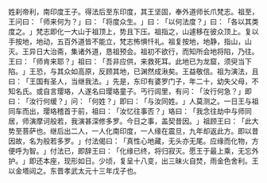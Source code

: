姓刹帝利，南印度王子。得法后至东印度，其王坚固，奉外道师长爪梵志。祖至，王问曰：​「师来何为？​」曰：​「将度众生。​」曰：​「以何法度？​」曰：​「各以其类度之。​」梵志即化一大山于祖顶上，势且下压。祖指之，山遽移在彼众顶上。复以手按地，地动，五百外道皆不能立，梵志怖惧忏礼。祖复按地，地静，指山，山灭。王异日大治斋，集诸外道，恳祖预会。祖初不欲行，而知所会地将陷，乃往。王曰：​「师肯来耶？​」祖曰：​「吾非应供，来救死耳。此地已为龙窟，须臾当下陷。​」王恐，与其众如高原，反顾其地，已渊然成湫矣。王益敬信。祖为演法，且曰：​「王国有圣人，当继我法。​」先是，东印有婆罗门子，年二十，幼失父母，不知名氏。或自言璎珞，人遂名曰璎珞童子。丐行闾里，有问：​「汝行何急？​」即曰：​「汝行何缓？​」问：​「何姓？​」即曰：​「与汝同姓。​」人莫测之。一日王与祖同车而出，璎珞稽首于前，祖曰：​「汝忆往事否？​」珞曰：​「我念往劫中与师同居，师演摩诃般若，我演甚深修多罗。今日之事，盖契昔因。​」祖顾王曰：​「此大势至菩萨也。继后出二人，一人化南印度，一人缘在震旦，九年却返此方。即以昔因故，名为般若多罗。​」付法偈曰：​「真性心地藏，无头亦无尾。应缘而化物，方便呼为智。​」付法已，即辞王曰：​「化缘已终，将归寂灭。愿王于最上乘，无忘外护。​」即还本座，现形如日。少顷，复呈十八变，出三昧火自焚，雨金色舍利。王以金塔闼之。东晋孝武太元十三年戊子也。